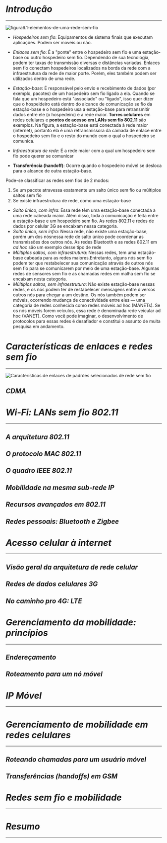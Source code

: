 # *Introdução*
---

![figura6.1-elementos-de-uma-rede-sem-fio](image.png)

* *Hospedeiros sem fio*: Equipamentos de sistema finais que executam aplicações. Podem ser moveis ou não.
* *Enlaces sem fio*: É a "ponte" entre o hospedeiro sem fio e uma estação-base ou outro hospedeiro sem fio. Dependendo de sua tecnologia, podem ter taxas de transmissão diversas e distâncias variadas. Enlaces sem fio conectam hospedeiros localizados na borda da rede com a infraestrutura da rede de maior porte. Porém, eles também podem ser utilizados dentro de uma rede.
* *Estação-base*: É responsável pelo envio e recebimento de dados (por exemplo, pacotes) de um hospedeiro sem fio ligado a ela. Quando se fala que um hospedeiro está "associado" ou "ligado", isso quer dizer que o hospeideiro está dentro do alcance de comunicação se fio da estação-base e o hospedeiro usa a estação-base para retransmitir dados entre ele (o hospedeiro) e a rede maior. **Torres celulares** em redes celulares e **pontos de acesso em LANs sem fio 802.11** são exemplos. Na figura, a estação-base está conectada à rede maior (internet), portanto ela é uma retransmissora da camada de enlace entre o hospedeiro sem fio e o resto do mundo com o qual o hospedeiro se comunica. 
* *Infraestrutura de rede*: É a rede maior com a qual um hospedeiro sem fio pode querer se comunicar

* **Transferência (handoff)**: Ocorre quando o hospedeiro móvel se desloca para o alcance de outra estação-base.

Pode-se classificar as redes sem fios de 2 modos:
1. Se um pacote atravessa exatamente um salto único sem fio ou múltiplos saltos sem fio
2. Se existe infraestrutura de rede, como uma estação-base

* *Salto único, com infra*: Essa rede têm uma estação-base conectada a uma rede cabeada maior. Além disso, toda a comunicação é feita entre a estação-base e um hospedeiro sem fio. As redes 802.11 e redes de dados por celular 3G se encaixam nessa categoria.
* *Salto único, sem infra*: Nessa rede, não existe uma estação-base, porém um dos nósnessa rede de salto único pode coordenar as transmissões dos outros nós. As redes Bluetooth e as redes 802.11 em *ad hoc* são um exemplo desse tipo de rede
* *Múltiplos saltos, com infraestrutura*: Nessas redes, tem uma estação-base cabeada para as redes maiores.Entretanto, alguns nós sem fio podem ter que restabelecer sua comunicação através de outros nós sem fio para se comunicarem por meio de uma estação-base. Algumas redes de sensores sem fio e as chamadas redes em malha sem fio se encaixam nesta categoria.
* *Múltiplos saltos, sem infraestrutura*: Não existe estação-base nessas redes, e os nós podem ter de restabelecer mensagens entre diversos outros nós para chegar a um destino. Os nós também podem ser móveis, ocorrendo mudança de conectividade entre eles — uma categoria de redes conhecida como redes móveis ad hoc (MANETs). Se os nós móveis forem veículos, essa rede é denominada rede veicular ad hoc (VANET). Como você pode imaginar, o desenvolvimento de protocolos para essas redes é desafiador e constitui o assunto de muita pesquisa em andamento.

# *Características de enlaces e redes sem fio*
---
![Características de enlaces de padrões selecionados de rede sem fio](https://github.com/viniciusdjo/UFG--Eng.Comput.-2023-1/assets/136587824/86a62e4d-076d-4d91-b746-64bf55dc610a)

## *CDMA*

# *Wi-Fi: LANs sem fio 802.11*
---

## *A arquitetura 802.11*

## *O protocolo MAC 802.11*

## *O quadro IEEE 802.11*

## *Mobilidade na mesma sub-rede IP*

## *Recursos avançados em 802.11*

## *Redes pessoais: Bluetooth e Zigbee*

# *Acesso celular à internet*
---

## *Visão geral da arquitetura de rede celular*

## *Redes de dados celulares 3G*

## *No caminho pro 4G: LTE*

# *Gerenciamento da mobilidade: princípios*
---

## *Endereçamento*

## *Roteamento para um nó móvel*

# *IP Móvel*
---

# *Gerenciamento de mobilidade em redes celulares*
---

## *Roteando chamadas para um usuário móvel*

## *Transferências (handoffs) em GSM*

# *Redes sem fio e mobilidade*
---

# *Resumo*
---
